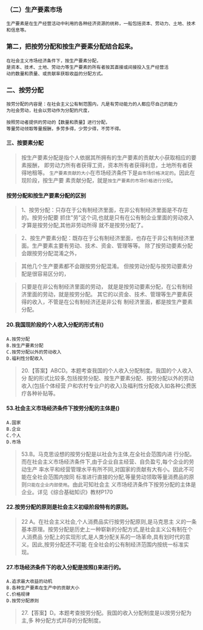### （二）生产要素市场
    生产要素是在生产经营活动中利用的各种经济资源的统称，一船包括资本、劳动力、土地、技术和信息等。

### 第二，把按劳分配和按生产要素分配结合起来。
    在社会主义市场经济条件下，按生产要素分配，
    是资本、技术、土地、劳动力等生产要素的所有者按其直接或间接投入生产经营活
    动的数量和质量、或贡献率获取收益的分配方式。

### 二、按劳分配
    按劳分配的内容是：在社会主义公有制范围内，凡是有劳动能力的人都应尽自己的能力
    为社会劳动，社会以劳动作为分配的尺度，
    
    按照劳动者提供的劳动的【数量和质量】进行分配，
    等量劳动领取等量报酬，多劳多得，少劳少得，不劳不得。

#### 三、按要素分配
>   按生产要素分配是指个人依据其所拥有的生产要素的贡献大小获取相应的要素报酬，
    即劳动力所有者获得工资，资本所有者获得利息，土地所有者获得地租等。
    `生产要素贡献的大小`在市场经济条件下是`由市场价格决定的`。因此在现阶段，按生产要
    素贡献分配，就是`按生产要素的市场价格进行分配`。



#### 按劳分配和按生产要素分配的区别
>   1、按劳分配：只存在于公有制经济里面，在非公有制经济里面是不存在的。按劳分配要
抓住"劳"这个词,也就是只有在公有制企业里面的劳动收入才算是按劳分配,其他非劳动所得
就不是按劳分配了。

>   2、按生产要素分配：既存在于公有制经济里面，也存在于非公有制经济里面。生产要素主要有劳动、技术、资金、管理等等。
除了按劳动要素分配会跟按劳分配混淆之外，

>   其他几个生产要素都不会跟按劳分配混淆。
但按劳动分配与按劳动要素分配是很容易区分的，

>   只要是在非公有制经济里面的劳动，
就是是按劳动要素分配，在公有制经济里面的劳动，就是按劳分配。
其它的以资金、技术、管理等生产要素获得的收入，不管是在公有制经济还是非公有
制经济里面，都是按生产要素分配。


#### 20.我国现阶段的个人收入分配的形式有()
    A.按劳分配
    B.按生产要素分配
    C.按劳分配以外的劳动收入
    D.福利性分配收入
>   20.【答案】ABCD。本题考查我国的个人收入分配制度。我国的个人收入分
    配的形式比较多,包括按劳分配、按生产要素分配、按劳分配以外的劳动收入(包括个体经营
    户和农村专业户的收入)及福利性分配收入如各种公费医疗各种补贴等。

#### 53.社会主义市场经济条件下按劳分配的主体是()
    A.国家
    B.企业
    C.个人
    D.市场
>   53.B。马克思设想的按劳分配是以社会为主体,在全社会范围内进
    行分配。而在社会主义市场经济条件下,由于企业自主经营、自负盈亏,每个企业的劳动生产
    率水平和经营管理水平有所不同,对国家的贡献有大有小。因此不可能在全社会范围内按同
    标准进行直接的分配,等量劳动领取等量消费品的原则`只能在企业内部使用`。由此可知社会主
    义市场经济条件下按劳分配的主体是企业。详见《综合基础知识》教材P170

#### 22.按劳分配的原则是社会主义初级阶段特有的原则。
>   22 A。在社会主义社会,个人消费品实行按劳分配原则,是马克思主
    义的一条基本原理。按劳分配是历史上一种崭新的分配方式,是社会主义公有制在个人消费品
    分配上的实现形式,是人类分配关系的一场革命,具有划时代的意义。因此,按劳分配还不可能
    在全社会的公有制经济范围内按统一标准实现。

#### 27.市场经济条件下的收入分配是按照()来进行的。
    A.追求最大收益的动机
    B.各种生产要素在生产中的贡献大小
    C.价格规律
    D.按劳分配原则
>   27.【答案】D。本题考查按劳分配。我国的收入分配制度是以按劳分配为主,多
    种分配方式并存的分配制度。




















    